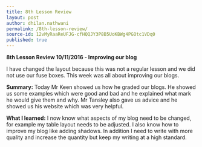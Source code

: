 ```yaml
---
title: 8th Lesson Review
layout: post
author: dhilan.nathwani
permalink: /8th-lesson-review/
source-id: 12vMyRaaReUFJG-cfHQQJY3P8B5UoKBWg4PGOtc1VDq0
published: true
---
```

**8th Lesson Review 10/11/2016 - Improving our blog**

I have changed the layout because this was not a regular lesson and we did not use our fuse boxes. This week was all about improving our blogs.

**Summary:** Today Mr Keen showed us how he graded our blogs. He showed us some examples which were good and bad and he explained what mark he would give them and why. Mr Tansley also gave us advice and he showed us his website which was very helpful. 

**What I learned:** I now know what aspects of my blog need to be changed, for example my table layout needs to be adjusted. I also know how to improve my blog like adding shadows. In addition I need to write with more quality and increase the quantity but keep my writing at a high standard. 

